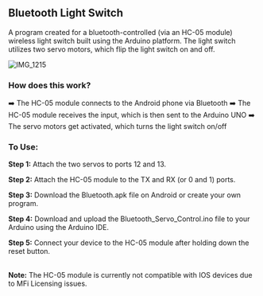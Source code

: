 <h2>Bluetooth Light Switch</h2>

A program created for a bluetooth-controlled (via an HC-05 module) wireless light switch built using the Arduino platform. 
The light switch utilizes two servo motors, which flip the light switch on and off. 

![IMG_1215](https://github.com/ThomasQi3141/Bluetooth-Light-Switch/assets/131242218/e2940ebc-a3c5-4208-83bf-fe50bae2e2db)


### How does this work?
➡️ The HC-05 module connects to the Android phone via Bluetooth
➡️ The HC-05 module receives the input, which is then sent to the Arduino UNO
➡️ The servo motors get activated, which turns the light switch on/off

### To Use:

**Step 1:** Attach the two servos to ports 12 and 13.

**Step 2:** Attach the HC-05 module to the TX and RX (or 0 and 1) ports.

**Step 3:** Download the Bluetooth.apk file on Android or create your own program.

**Step 4:** Download and upload the Bluetooth_Servo_Control.ino file to your Arduino using the Arduino IDE.

**Step 5:** Connect your device to the HC-05 module after holding down the reset button. <br><br>


**Note:** The HC-05 module is currently not compatible with IOS devices due to MFi Licensing issues. 
